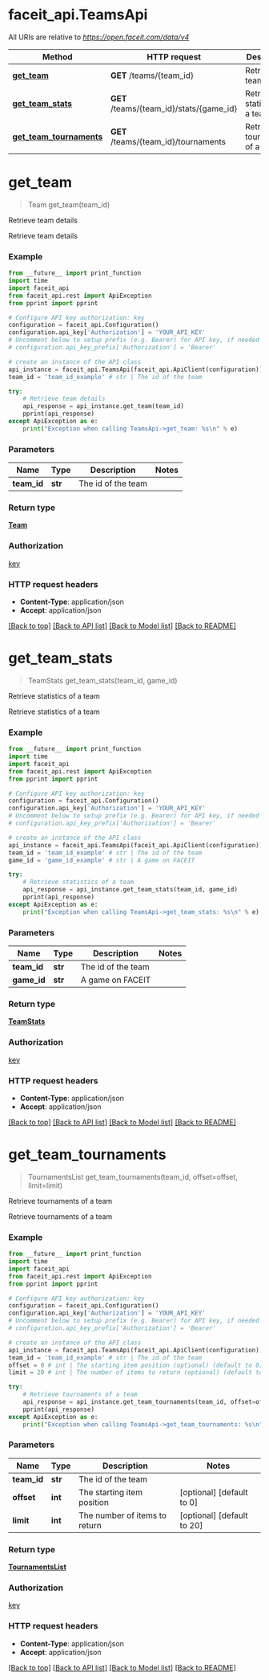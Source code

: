# faceit_api.TeamsApi

All URIs are relative to *https://open.faceit.com/data/v4*

Method | HTTP request | Description
------------- | ------------- | -------------
[**get_team**](TeamsApi.md#get_team) | **GET** /teams/{team_id} | Retrieve team details
[**get_team_stats**](TeamsApi.md#get_team_stats) | **GET** /teams/{team_id}/stats/{game_id} | Retrieve statistics of a team
[**get_team_tournaments**](TeamsApi.md#get_team_tournaments) | **GET** /teams/{team_id}/tournaments | Retrieve tournaments of a team


# **get_team**
> Team get_team(team_id)

Retrieve team details

Retrieve team details

### Example
```python
from __future__ import print_function
import time
import faceit_api
from faceit_api.rest import ApiException
from pprint import pprint

# Configure API key authorization: key
configuration = faceit_api.Configuration()
configuration.api_key['Authorization'] = 'YOUR_API_KEY'
# Uncomment below to setup prefix (e.g. Bearer) for API key, if needed
# configuration.api_key_prefix['Authorization'] = 'Bearer'

# create an instance of the API class
api_instance = faceit_api.TeamsApi(faceit_api.ApiClient(configuration))
team_id = 'team_id_example' # str | The id of the team

try:
    # Retrieve team details
    api_response = api_instance.get_team(team_id)
    pprint(api_response)
except ApiException as e:
    print("Exception when calling TeamsApi->get_team: %s\n" % e)
```

### Parameters

Name | Type | Description  | Notes
------------- | ------------- | ------------- | -------------
 **team_id** | **str**| The id of the team | 

### Return type

[**Team**](Team.md)

### Authorization

[key](../README.md#key)

### HTTP request headers

 - **Content-Type**: application/json
 - **Accept**: application/json

[[Back to top]](#) [[Back to API list]](../README.md#documentation-for-api-endpoints) [[Back to Model list]](../README.md#documentation-for-models) [[Back to README]](../README.md)

# **get_team_stats**
> TeamStats get_team_stats(team_id, game_id)

Retrieve statistics of a team

Retrieve statistics of a team

### Example
```python
from __future__ import print_function
import time
import faceit_api
from faceit_api.rest import ApiException
from pprint import pprint

# Configure API key authorization: key
configuration = faceit_api.Configuration()
configuration.api_key['Authorization'] = 'YOUR_API_KEY'
# Uncomment below to setup prefix (e.g. Bearer) for API key, if needed
# configuration.api_key_prefix['Authorization'] = 'Bearer'

# create an instance of the API class
api_instance = faceit_api.TeamsApi(faceit_api.ApiClient(configuration))
team_id = 'team_id_example' # str | The id of the team
game_id = 'game_id_example' # str | A game on FACEIT

try:
    # Retrieve statistics of a team
    api_response = api_instance.get_team_stats(team_id, game_id)
    pprint(api_response)
except ApiException as e:
    print("Exception when calling TeamsApi->get_team_stats: %s\n" % e)
```

### Parameters

Name | Type | Description  | Notes
------------- | ------------- | ------------- | -------------
 **team_id** | **str**| The id of the team | 
 **game_id** | **str**| A game on FACEIT | 

### Return type

[**TeamStats**](TeamStats.md)

### Authorization

[key](../README.md#key)

### HTTP request headers

 - **Content-Type**: application/json
 - **Accept**: application/json

[[Back to top]](#) [[Back to API list]](../README.md#documentation-for-api-endpoints) [[Back to Model list]](../README.md#documentation-for-models) [[Back to README]](../README.md)

# **get_team_tournaments**
> TournamentsList get_team_tournaments(team_id, offset=offset, limit=limit)

Retrieve tournaments of a team

Retrieve tournaments of a team

### Example
```python
from __future__ import print_function
import time
import faceit_api
from faceit_api.rest import ApiException
from pprint import pprint

# Configure API key authorization: key
configuration = faceit_api.Configuration()
configuration.api_key['Authorization'] = 'YOUR_API_KEY'
# Uncomment below to setup prefix (e.g. Bearer) for API key, if needed
# configuration.api_key_prefix['Authorization'] = 'Bearer'

# create an instance of the API class
api_instance = faceit_api.TeamsApi(faceit_api.ApiClient(configuration))
team_id = 'team_id_example' # str | The id of the team
offset = 0 # int | The starting item position (optional) (default to 0)
limit = 20 # int | The number of items to return (optional) (default to 20)

try:
    # Retrieve tournaments of a team
    api_response = api_instance.get_team_tournaments(team_id, offset=offset, limit=limit)
    pprint(api_response)
except ApiException as e:
    print("Exception when calling TeamsApi->get_team_tournaments: %s\n" % e)
```

### Parameters

Name | Type | Description  | Notes
------------- | ------------- | ------------- | -------------
 **team_id** | **str**| The id of the team | 
 **offset** | **int**| The starting item position | [optional] [default to 0]
 **limit** | **int**| The number of items to return | [optional] [default to 20]

### Return type

[**TournamentsList**](TournamentsList.md)

### Authorization

[key](../README.md#key)

### HTTP request headers

 - **Content-Type**: application/json
 - **Accept**: application/json

[[Back to top]](#) [[Back to API list]](../README.md#documentation-for-api-endpoints) [[Back to Model list]](../README.md#documentation-for-models) [[Back to README]](../README.md)

